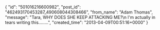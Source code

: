  {
   "id": "501016216600982",
   "post_id": "462493170453287_490608044308466",
   "from_name": "Adam Thomas",
   "message": "Tara,  WHY DOES SHE KEEP ATTACKING ME?\n I'm actually in tears writing this........",
   "created_time": "2013-04-09T00:51:16+0000"
 }
